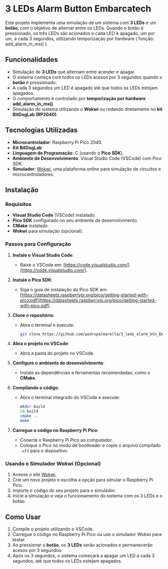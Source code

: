 # 3 LEDs Alarm Button Embarcatech

Este projeto implementa uma simulação de um sistema com **3 LEDs** e um **botão**, com o objetivo de alternar entre os LEDs. Quando o botão é pressionado, os três LEDs são acionados e cada LED é apagado, um por um, a cada 3 segundos, utilizando temporização por hardware ( função: add_alarm_in_ms() ).

## Funcionalidades

- Simulação de **3 LEDs** que alternam entre acender e apagar.
- O sistema começa com todos os LEDs acesos por 3 segundos quando o **botão** é pressionado.
- A cada 3 segundos um LED é apagado até que todos os LEDs estejam apagados.
- O comportamento é controlado por **temporização por hardware add_alarm_in_ms()**.
- Simulação do sistema utilizando o **Wokwi** ou rodando diretamente no **kit BitDogLab (RP2040)**.

## Tecnologias Utilizadas

- **Microcontrolador**: Raspberry Pi Pico 2040.
- **Kit BitDogLab**
- **Linguagem de Programação**: C (usando o **Pico SDK**).
- **Ambiente de Desenvolvimento**: Visual Studio Code (VSCode) com Pico SDK.
- **Simulador**: [Wokwi](https://wokwi.com/), uma plataforma online para simulação de circuitos e microcontroladores.

## Instalação

### Requisitos

- **Visual Studio Code** (VSCode) instalado.
- **Pico SDK** configurado no seu ambiente de desenvolvimento.
- **CMake** instalado.
- **Wokwi** para simulação (opcional).

### Passos para Configuração

1. **Instale o Visual Studio Code**:
   - Baixe o VSCode em: [https://code.visualstudio.com/](https://code.visualstudio.com/).
   
2. **Instale o Pico SDK**:
   - Siga o guia de instalação do Pico SDK em: [https://datasheets.raspberrypi.org/pico/getting-started-with-pico.pdf](https://datasheets.raspberrypi.org/pico/getting-started-with-pico.pdf).

3. **Clone o repositório**:
   - Abra o terminal e execute:
     ```bash
     git clone https://github.com/pedropalmarella/3_leds_alarm_btn_Embarcatech.git
     ```

4. **Abra o projeto no VSCode**:
   - Abra a pasta do projeto no VSCode.

5. **Configure o ambiente de desenvolvimento**:
   - Instale as dependências e ferramentas recomendadas, como o **CMake**.

6. **Compilando o código**:
   - Abra o terminal integrado do VSCode e execute:
     ```bash
     mkdir build
     cd build
     cmake ..
     make
     ```

7. **Carregue o código no Raspberry Pi Pico**:
   - Conecte o Raspberry Pi Pico ao computador.
   - Coloque o Pico no modo de bootloader e copie o arquivo compilado `.uf2` para o dispositivo.

### Usando o Simulador Wokwi (Opcional)

1. Acesse o site [Wokwi](https://wokwi.com/).
2. Crie um novo projeto e escolha a opção para simular o Raspberry Pi Pico.
3. Importe o código do seu projeto para o simulador.
4. Inicie a simulação e veja o funcionamento do sistema com os 3 LEDs e o botão.

## Como Usar

1. Compile o projeto utilizando o VSCode.
2. Carregue o código no Raspberry Pi Pico ou use o simulador Wokwi para testar.
3. Ao pressionar o **botão**, os **3 LEDs** serão acionados e permanecerão acesos por 3 segundos.
4. Após os 3 segundos, o sistema começará a apagar um LED a cada 3 segundos, até que todos os LEDs estejam apagados.
